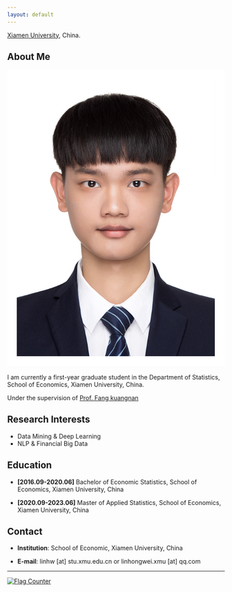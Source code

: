 ```yaml
---
layout: default
---
```


[Xiamen University](http://www.xmu.edu.cn/), China.

## About Me

<img class="profile-picture" src="raw.jpg">

I am currently a first-year graduate student in the Department of Statistics, School of Economics, Xiamen University, China.

Under the supervision of [Prof. Fang kuangnan](http://www.kuangnanfang.com)

## Research Interests 

- Data Mining & Deep Learning
- NLP & Financial Big Data

## Education

- **[2016.09-2020.06]** Bachelor of Economic Statistics, School of Economics, Xiamen University, China

- **[2020.09-2023.06]** Master of Applied Statistics, School of Economics, Xiamen University, China


## Contact

- **Institution**: School of Economic, Xiamen University, China

- **E-mail**:  linhw [at] stu.xmu.edu.cn or linhongwei.xmu [at] qq.com 

---
<a href="https://info.flagcounter.com/Gj6T"><img src="https://s11.flagcounter.com/count2/Gj6T/bg_FFFFFF/txt_000000/border_CCCCCC/columns_3/maxflags_10/viewers_0/labels_0/pageviews_0/flags_0/percent_0/" alt="Flag Counter" border="0"></a>
